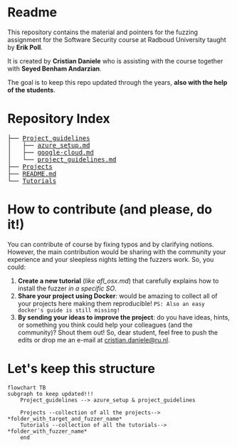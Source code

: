 # Readme

This repository contains the material and pointers for the fuzzing assignment for the Software Security course at Radboud University taught by **Erik Poll**.

It is created by **Cristian Daniele** who is assisting with the course together with **Seyed Benham Andarzian**. 

The goal is to keep this repo updated through the years, **also with the help of the students**.

# Repository Index

<pre>
├── <a href="Project_guidelines">Project_guidelines</a>
│   ├── <a href="Project_guidelines/azure_setup.md">azure_setup.md</a>
│   ├── <a href="Project_guidelines/google-cloud.md">google-cloud.md</a>
│   └── <a href="Project_guidelines/project_guidelines.md">project_guidelines.md</a>
├── <a href="Projects">Projects</a>
├── <a href="README.md">README.md</a>
└── <a href="Tutorials">Tutorials</a>
</pre>

# How to contribute (and please, do it!)

You can contribute of course by fixing typos and by clarifying notions. 
However, the main contribution would be sharing with the community your experience and your sleepless nights letting the fuzzers work. 
So, you could:
1) **Create a new tutorial** (*like afl_osx.md*) that carefully explains how to install the fuzzer *in a specific SO*.
2) **Share your project using Docker**: would be amazing to collect all of your projects here making them reproducible!
   ```PS: Also an easy docker's guide is still missing!```
3) **By sending your ideas to improve the project**: do you have ideas, hints, or something you think could help your colleagues (and the community)? Shout them out!
So, dear student, feel free to push the edits or drop me an e-mail at cristian.daniele@ru.nl.


# Let's keep this structure
```mermaid
flowchart TB
subgraph to keep updated!!!
    Project_guidelines --> azure_setup & project_guidelines

    Projects --collection of all the projects--> *folder_with_target_and_fuzzer_name*
    Tutorials --collection of all the tutorials--> *folder_with_fuzzer_name*
    end
```


    
